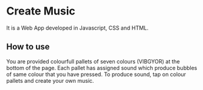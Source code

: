 # Create Music
It is a Web App developed in Javascript, CSS and HTML.

 ## How to use
You are provided colourfull pallets of seven colours (VIBGYOR) at the bottom of the page. 
Each pallet has assigned sound which produce bubbles of same colour that you have pressed.
To produce sound, tap on colour pallets and create your own music.
 
